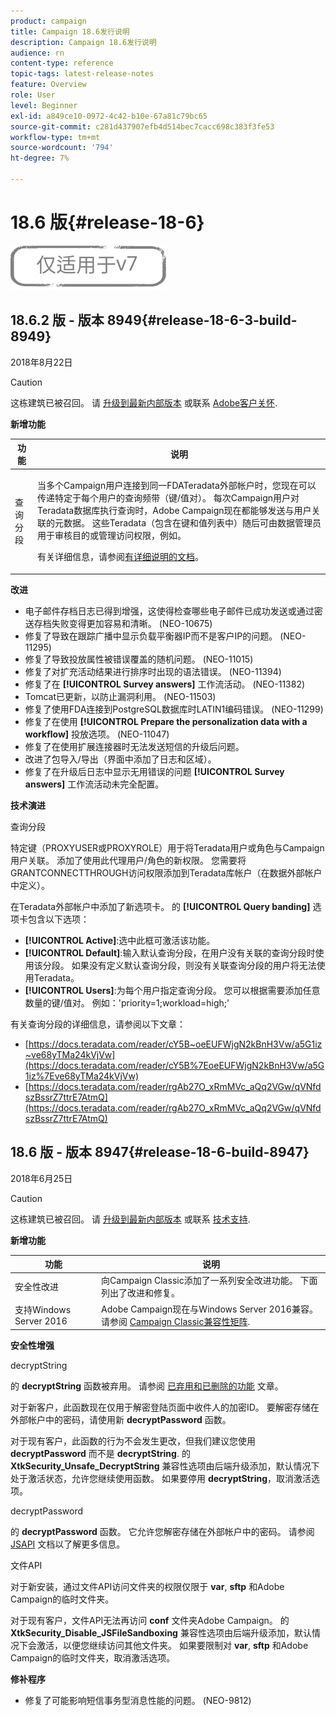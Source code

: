```yaml
---
product: campaign
title: Campaign 18.6发行说明
description: Campaign 18.6发行说明
audience: rn
content-type: reference
topic-tags: latest-release-notes
feature: Overview
role: User
level: Beginner
exl-id: a849ce10-0972-4c42-b10e-67a81c79bc65
source-git-commit: c281d437907efb4d514bec7cacc698c383f3fe53
workflow-type: tm+mt
source-wordcount: '794'
ht-degree: 7%

---
```


# 18.6 版{#release-18-6}

![](../../assets/v7-only.svg)

## 18.6.2 版 - 版本 8949{#release-18-6-3-build-8949}

2018年8月22日

>[!CAUTION]
>
>这栋建筑已被召回。 请 [升级到最新内部版本](../../production/using/build-upgrade.md) 或联系 [Adobe客户关怀](https://helpx.adobe.com/cn/enterprise/admin-guide.html/enterprise/using/support-for-experience-cloud.ug.html).

**新增功能**

<table> 
 <thead> 
  <tr> 
   <th> 功能<br /> </th> 
   <th> 说明<br /> </th> 
  </tr> 
 </thead> 
 <tbody> 
  <tr> 
   <td> 查询分段<br /> </td> 
   <td> <p>当多个Campaign用户连接到同一FDATeradata外部帐户时，您现在可以传递特定于每个用户的查询频带（键/值对）。 每次Campaign用户对Teradata数据库执行查询时，Adobe Campaign现在都能够发送与用户关联的元数据。 这些Teradata（包含在键和值列表中）随后可由数据管理员用于审核目的或管理访问权限，例如。</p><p>有关详细信息，请参阅<a href="../../installation/using/external-accounts.md">有详细说明的文档</a>。</p> </td>
  </tr> 
 </tbody> 
</table>

**改进**

* 电子邮件存档日志已得到增强，这使得检查哪些电子邮件已成功发送或通过密送存档失败变得更加容易和清晰。 (NEO-10675)
* 修复了导致在跟踪广播中显示负载平衡器IP而不是客户IP的问题。 (NEO-11295)
* 修复了导致投放属性被错误覆盖的随机问题。 (NEO-11015)
* 修复了对扩充活动结果进行排序时出现的语法错误。 (NEO-11394)
* 修复了在 **[!UICONTROL Survey answers]** 工作流活动。 (NEO-11382)
* Tomcat已更新，以防止漏洞利用。 (NEO-11503)
* 修复了使用FDA连接到PostgreSQL数据库时LATIN1编码错误。 (NEO-11299)
* 修复了在使用 **[!UICONTROL Prepare the personalization data with a workflow]** 投放选项。 (NEO-11047)
* 修复了在使用扩展连接器时无法发送短信的升级后问题。
* 改进了包导入/导出（界面中添加了日志和区域）。
* 修复了在升级后日志中显示无用错误的问题 **[!UICONTROL Survey answers]** 工作流活动未完全配置。

**技术演进**

查询分段

特定键（PROXYUSER或PROXYROLE）用于将Teradata用户或角色与Campaign用户关联。 添加了使用此代理用户/角色的新权限。 您需要将GRANTCONNECTTHROUGH访问权限添加到Teradata库帐户（在数据外部帐户中定义）。

在Teradata外部帐户中添加了新选项卡。 的 **[!UICONTROL Query banding]** 选项卡包含以下选项：

* **[!UICONTROL Active]**:选中此框可激活该功能。
* **[!UICONTROL Default]**:输入默认查询分段，在用户没有关联的查询分段时使用该分段。 如果没有定义默认查询分段，则没有关联查询分段的用户将无法使用Teradata。
* **[!UICONTROL Users]**:为每个用户指定查询分段。 您可以根据需要添加任意数量的键/值对。 例如：&#39;priority=1;workload=high;&#39;

有关查询分段的详细信息，请参阅以下文章：

* [https://docs.teradata.com/reader/cY5B~oeEUFWjgN2kBnH3Vw/a5G1iz~ve68yTMa24kVjVw](https://docs.teradata.com/reader/cY5B%7EoeEUFWjgN2kBnH3Vw/a5G1iz%7Eve68yTMa24kVjVw)
* [https://docs.teradata.com/reader/rgAb27O_xRmMVc_aQq2VGw/qVNfdszBssrZ7ttrE7AtmQ](https://docs.teradata.com/reader/rgAb27O_xRmMVc_aQq2VGw/qVNfdszBssrZ7ttrE7AtmQ)

## 18.6 版 - 版本 8947{#release-18-6-build-8947}

2018年6月25日

>[!CAUTION]
>
>这栋建筑已被召回。 请 [升级到最新内部版本](../../production/using/build-upgrade.md) 或联系 [技术支持](https://helpx.adobe.com/enterprise/admin-guide.html/enterprise/using/support-for-experience-cloud.ug.html).

**新增功能**

<table> 
 <thead> 
  <tr> 
   <th> 功能<br /> </th> 
   <th> 说明<br /> </th> 
  </tr> 
 </thead> 
 <tbody> 
  <tr> 
   <td> 安全性改进<br /> </td> 
   <td> 向Campaign Classic添加了一系列安全改进功能。 下面列出了改进和修复。<br /> </td> 
  </tr> 
  <tr> 
   <td> 支持Windows Server 2016<br /> </td> 
   <td> Adobe Campaign现在与Windows Server 2016兼容。 请参阅 <a href="https://helpx.adobe.com/campaign/kb/compatibility-matrix.html">Campaign Classic兼容性矩阵</a>.<br /> </td> 
  </tr> 
 </tbody> 
</table>

**安全性增强**

decryptString

的 **decryptString** 函数被弃用。 请参阅 [已弃用和已删除的功能](deprecated-features.md) 文章。

对于新客户，此函数现在仅用于解密登陆页面中收件人的加密ID。 要解密存储在外部帐户中的密码，请使用新 **decryptPassword** 函数。

对于现有客户，此函数的行为不会发生更改，但我们建议您使用 **decryptPassword** 而不是 **decryptString**. 的 **XtkSecurity_Unsafe_DecryptString** 兼容性选项由后端升级添加，默认情况下处于激活状态，允许您继续使用函数。 如果要停用 **decryptString**，取消激活选项。

decryptPassword

的 **decryptPassword** 函数。 它允许您解密存储在外部帐户中的密码。 请参阅 [JSAPI](https://helpx.adobe.com/cn/campaign/kb/compatibility-matrix.html) 文档以了解更多信息。

文件API

对于新安装，通过文件API访问文件夹的权限仅限于 **var**, **sftp** 和Adobe Campaign的临时文件夹。

对于现有客户，文件API无法再访问 **conf** 文件夹Adobe Campaign。 的 **XtkSecurity_Disable_JSFileSandboxing** 兼容性选项由后端升级添加，默认情况下会激活，以便您继续访问其他文件夹。 如果要限制对 **var**, **sftp** 和Adobe Campaign的临时文件夹，取消激活选项。

**修补程序**

* 修复了可能影响短信事务型消息性能的问题。 (NEO-9812)
